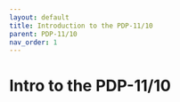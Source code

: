 ```yaml
---
layout: default
title: Introduction to the PDP-11/10
parent: PDP-11/10
nav_order: 1
---
```


# Intro to the PDP-11/10